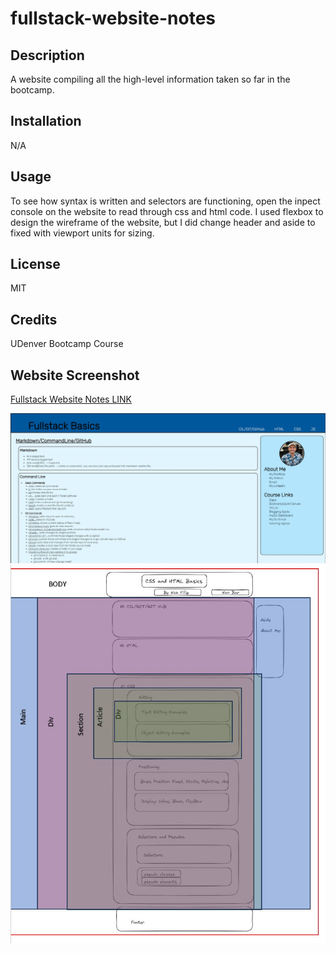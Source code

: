 # fullstack-website-notes

## Description

A website compiling all the high-level information taken so far in the bootcamp.

## Installation

N/A

## Usage

To see how syntax is written and selectors are functioning, open the inpect console on the website to read through css and html code. I used flexbox to design the wireframe of the website, but I did change header and aside to fixed with viewport units for sizing. 

## License

MIT

## Credits

UDenver Bootcamp Course

## Website Screenshot
[Fullstack Website Notes LINK](https://nfillip.github.io/fullstack-website-notes)

![Alt text](./assets/website-screenshot.JPG)
![Alt text](./assets/wire-frame.JPG)